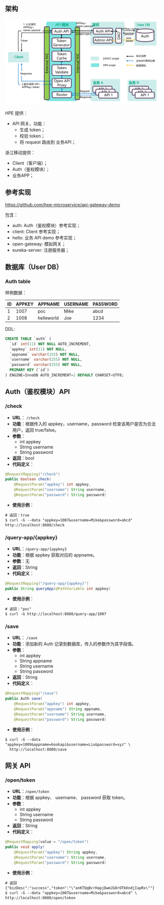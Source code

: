## 架构
![架构图](./arch.png)

HPE 提供：

- API 网关，功能：
    + 生成 token；
    + 校验 token；
    + 将 request 路由到 业务API；

浙江移动提供：

- Client（客户端）；
- Auth（鉴权模块）；
- 业务APP；

## 参考实现
https://github.com/hpe-microservice/api-gateway-demo

包含：

- auth: Auth（鉴权模块）参考实现；
- client: Client 参考实现；
- hello: 业务 API demo 参考实现；
- open-gateway: 模拟网关；
- eureka-server: 注册服务器；

## 数据库（User DB）
### Auth table
样例数据：

| ID | APPKEY |  APPNAME   | USERNAME | PASSWORD |
|----|--------|------------|----------|----------|
|  1 |   1007 | poc        | Mike     | abcd     |
|  2 |   1008 | helleworld | Joe      | 1234     |

DDL:
``` sql
CREATE TABLE `auth` (
  `id` int(11) NOT NULL AUTO_INCREMENT,
  `appkey` int(11) NOT NULL,
  `appname` varchar(255) NOT NULL,
  `username` varchar(255) NOT NULL,
  `password` varchar(255) NOT NULL,
  PRIMARY KEY (`id`)
) ENGINE=InnoDB AUTO_INCREMENT=2 DEFAULT CHARSET=UTF8;
```

## Auth（鉴权模块）API
### /check
- **URL**： `/check`
- **功能**：根据传入的 appkey，username，password 检查该用户是否为合法用户，返回 true/false。
- **参数**：
    + int appkey
    + String username
    + String password
- **返回**：bool
- **代码定义**：
``` java
@RequestMapping("/check")
public boolean check(
    @RequestParam("appkey") int appkey,
    @RequestParam("username") String username,
    @RequestParam("password") String password)
```
- **使用示例**：
``` shell
# 返回：true
$ curl -G --data "appkey=1007&username=Mike&password=abcd" http://localhost:8080/check
```

### /query-app/{appkey}
- **URL**：`/query-app/{appkey}`
- **功能**：根据 appkey 获取对应的 appname。
- **参数**：无
- **返回**：String
- **代码定义**：
``` java
@RequestMapping("/query-app/{appkey}")
public String queryApp(@PathVariable int appkey)
```
- **使用示例**：
``` shell
# 返回："poc"
$ curl -G http://localhost:8080/query-app/1007
```

### /save
- **URL**： `/save`
- **功能**：添加新的 Auth 记录到数据库，传入的参数作为其字段值。
- **参数**：
    + int appkey
    + String appname
    + String username
    + String password
- **返回**：String
- **代码定义**：
``` java
@RequestMapping("/save")
public Auth save(
    @RequestParam("appkey") int appkey,
    @RequestParam("appname") String appname,
    @RequestParam("username") String username,
    @RequestParam("password") String password)
```
- **使用示例**：
``` shell
$ curl -G --data "appkey=1009&appname=bookapi&username=Liu&password=xyz" \
  http://localhost:8080/save
```

## 网关 API
### /open/token
- **URL**：`/open/token`
- **功能**：根据 appkey、 username、 password 获取 token。
- **参数**：
    + int appkey
    + String username
    + String password
- **返回**：String
- **代码定义**：
``` java
@RequestMapping(value = "/open/token")
public void apply(
    @RequestParam("appkey") String appkey,
    @RequestParam("username") String username,
    @RequestParam("password") String password)
```
- **使用示例**：
``` shell
# 返回 {"bizDesc":"success","token":"\"anKTQqBcrHapjDwmJGOrOTkKndjIapRx\""}
$ curl -G --data "appkey=1007&username=Mike&password=abcd" \
http://localhost:8080/open/token
```
